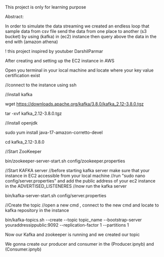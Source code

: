 This project is only for learning purpose

Abstract:

In order to simulate the data streaming 
we created an endless loop that sample data from csv file 
send the data from one place to another (s3 bucket) 
by using (kafka) in (ec2) instance
then query above the data in the end with (amazon athena)

! this project inspired by youtuber DarshilParmar


After creating and setting up the EC2 instance in AWS
    
Open you terminal in your local machine and locate where your key value certification exist 

//connect to the instance using ssh

//install kafka

wget https://downloads.apache.org/kafka/3.8.0/kafka_2.12-3.8.0.tgz

tar -xvf kafka_2.12-3.8.0.tgz

//install openjdk

sudo yum install java-17-amazon-corretto-devel

cd kafka_2.12-3.8.0

//Start ZooKeeper

bin/zookeeper-server-start.sh config/zookeeper.properties

//Start KAFKA server
//before starting kafka server make sure that your instance in EC2 accessible from your local machine
//run "sudo nano config/server.properties" and add the public address of your ec2 instance in the ADVERTISED_LISTENERES
//now run the kafka server

bin/kafka-server-start.sh config/server.properties

//Create the topic
//open a new cmd , connect to the new cmd and locate to kafka repository in the instance

bin/kafka-topics.sh --create --topic topic_name --bootstrap-server youraddressippublic:9092 --replication-factor 1 --partitions 1

Now our Kafka and zookeeper is running and we created our topic

We gonna create our producer and consumer in the (Producer.ipnyb) and (Consumer.ipnyb) 


